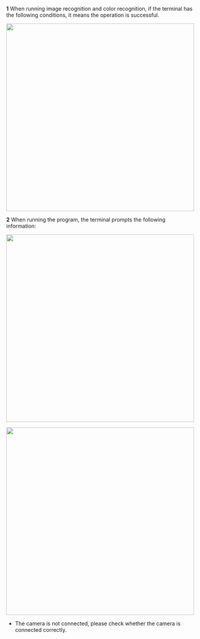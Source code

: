 
**1** When running image recognition and color recognition, if the terminal has the following conditions, it means the operation is successful.

<img src =../../resourse/13-AdvancedKit/13.1-23.png
width ="500"  align = "center">


**2** When running the program, the terminal prompts the following information:

<img src =../../resourse/13-AdvancedKit/13.1-24.png
width ="500"  align = "center">

<img src =../../resourse/13-AdvancedKit/13.1-25.png
width ="500"  align = "center">

- The camera is not connected, please check whether the camera is connected correctly.